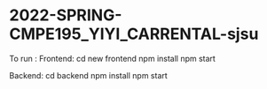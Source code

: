 # 2022-SPRING-CMPE195_YIYI_CARRENTAL-sjsu

To run :
   Frontend:
        cd new frontend
        npm install
        npm start
   
   
   Backend:
        cd backend
        npm install 
        npm start
